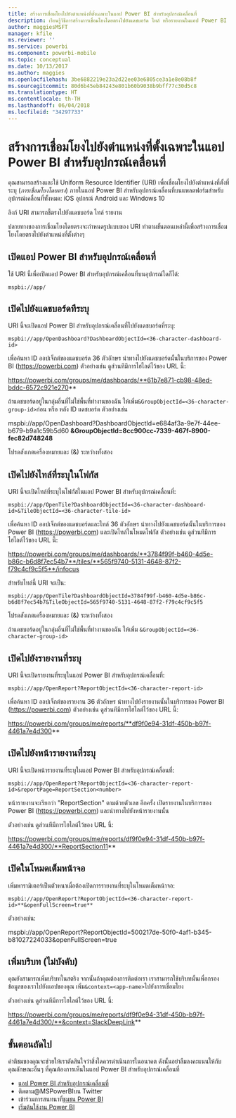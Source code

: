 ```yaml
---
title: สร้างการเชื่อมโยงไปยังตำแหน่งที่ตั้งเฉพาะในแอป Power BI สำหรับอุปกรณ์เคลื่อนที่
description: เรียนรู้วิธีการสร้างการเชื่อมโยงโดยตรงไปยังแดชบอร์ด ไทล์ หรือรายงานในแอป Power BI สำหรับอุปกรณ์เคลื่อนที่ที่ระบุด้วย Uniform Resource Identifier (URI)
author: maggiesMSFT
manager: kfile
ms.reviewer: ''
ms.service: powerbi
ms.component: powerbi-mobile
ms.topic: conceptual
ms.date: 10/13/2017
ms.author: maggies
ms.openlocfilehash: 3be6882219e23a2d22ee03e6805ce3a1e8e08b8f
ms.sourcegitcommit: 80d6b45eb84243e801b60b9038b9bff77c30d5c8
ms.translationtype: HT
ms.contentlocale: th-TH
ms.lasthandoff: 06/04/2018
ms.locfileid: "34297733"
---
```

# <a name="create-a-link-to-a-specific-location-in-the-power-bi-mobile-apps"></a>สร้างการเชื่อมโยงไปยังตำแหน่งที่ตั้งเฉพาะในแอป Power BI สำหรับอุปกรณ์เคลื่อนที่
คุณสามารถสร้างและใช้ Uniform Resource Identifier (URI) เพื่อเชื่อมโยงไปยังตำแหน่งที่ตั้งที่ระบุ (*การเชื่อมโยงโดยตรง*) ภายในแอป Power BI สำหรับอุปกรณ์เคลื่อนที่บนแพลตฟอร์มสำหรับอุปกรณ์เคลื่อนที่ทั้งหมด: iOS อุปกรณ์ Android และ Windows 10

ลิงก์ URI สามารถชี้ตรงไปยังแดชบอร์ด ไทล์ รายงาน

ปลายทางของการเชื่อมโยงโดยตรงจะกำหนดรูปแบบของ URI ทำตามขั้นตอนเหล่านี้เพื่อสร้างการเชื่อมโยงโดยตรงไปยังตำแหน่งที่ตั้งต่างๆ 

## <a name="open-the-power-bi-mobile-app"></a>เปิดแอป Power BI สำหรับอุปกรณ์เคลื่อนที่
ใช้ URI นี้เพื่อเปิดแอป Power BI สำหรับอุปกรณ์เคลื่อนที่บนอุปกรณ์ใดก็ได้:

    mspbi://app/


## <a name="open-to-a-specific-dashboard"></a>เปิดไปยังแดชบอร์ดทีระบุ
URI นี้จะเปิดแอป Power BI สำหรับอุปกรณ์เคลื่อนที่ไปยังแดชบอร์ดที่ระบุ:

    mspbi://app/OpenDashboard?DashboardObjectId=<36-character-dashboard-id>

เพื่อค้นหา ID ออปเจ็กต์ของแดชบอร์ด 36 ตัวอักษร นำทางไปยังแดชบอร์ดนั้นในบริการของ Power BI (https://powerbi.com) ตัวอย่างเช่น ดูส่วนทีมีการไฮไลต์ไว้ของ URL นี้:

https://powerbi.com/groups/me/dashboards/**61b7e871-cb98-48ed-bddc-6572c921e270**

ถ้าแดชบอร์ดอยู่ในกลุ่มอื่นที่ไม่ใช่พื้นที่ทำงานของฉัน ให้เพิ่ม`&GroupObjectId=<36-character-group-id>`ก่อน หรือ หลัง ID แดชบอร์ด ตัวอย่างเช่น 

mspbi://app/OpenDashboard?DashboardObjectId=e684af3a-9e7f-44ee-b679-b9a1c59b5d60 **&GroupObjectId=8cc900cc-7339-467f-8900-fec82d748248**

โปรดสังเกตเครื่องหมายและ (&) ระหว่างทั้งสอง

## <a name="open-to-a-specific-tile-in-focus"></a>เปิดไปยังไทล์ที่ระบุในโฟกัส
URI นี้จะเปิดไทล์ที่ระบุในโฟกัสในแอป Power BI สำหรับอุปกรณ์เคลื่อนที่:

    mspbi://app/OpenTile?DashboardObjectId=<36-character-dashboard-id>&TileObjectId=<36-character-tile-id>

เพื่อค้นหา ID ออปเจ็กต์ของแดชบอร์ดและไทล์ 36 ตัวอักษร นำทางไปยังแดชบอร์ดนั้นในบริการของ Power BI (https://powerbi.com) และเปิดไทล์ในโหมดโฟกัส ตัวอย่างเช่น ดูส่วนทีมีการไฮไลต์ไว้ของ URL นี้:

https://powerbi.com/groups/me/dashboards/**3784f99f-b460-4d5e-b86c-b6d8f7ec54b7**/tiles/**565f9740-5131-4648-87f2-f79c4cf9c5f5**/infocus

สำหรับไทล์นี้ URI จะเป็น:

    mspbi://app/OpenTile?DashboardObjectId=3784f99f-b460-4d5e-b86c-b6d8f7ec54b7&TileObjectId=565f9740-5131-4648-87f2-f79c4cf9c5f5

โปรดสังเกตเครื่องหมายและ (&) ระหว่างทั้งสอง

ถ้าแดชบอร์ดอยู่ในกลุ่มอื่นที่ไม่ใช่พื้นที่ทำงานของฉัน ให้เพิ่ม `&GroupObjectId=<36-character-group-id>`

## <a name="open-to-a-specific-report"></a>เปิดไปยังรายงานที่ระบุ
URI นี้จะเปิดรายงานที่ระบุในแอป Power BI สำหรับอุปกรณ์เคลื่อนที่:

    mspbi://app/OpenReport?ReportObjectId=<36-character-report-id>

เพื่อค้นหา ID ออปเจ็กต์ของรายงาน 36 ตัวอักษร นำทางไปยังรายงานนั้นในบริการของ Power BI (https://powerbi.com) ตัวอย่างเช่น ดูส่วนทีมีการไฮไลต์ไว้ของ URL นี้:

https://powerbi.com/groups/me/reports/**df9f0e94-31df-450b-b97f-4461a7e4d300**

## <a name="open-to-a-specific-report-page"></a>เปิดไปยังหน้ารายงานที่ระบุ
URI นี้จะเปิดหน้ารายงานที่ระบุในแอป Power BI สำหรับอุปกรณ์เคลื่อนที่:

    mspbi://app/OpenReport?ReportObjectId=<36-character-report-id>&reportPage=ReportSection<number>

หน้ารายงานจะเรียกว่า "ReportSection" ตามด้วยตัวเลข อีกครั้ง เปิดรายงานในบริการของ Power BI (https://powerbi.com) และนำทางไปยังหน้ารายงานนั้น 

ตัวอย่างเช่น ดูส่วนทีมีการไฮไลต์ไว้ของ URL นี้:

https://powerbi.com/groups/me/reports/df9f0e94-31df-450b-b97f-4461a7e4d300/**ReportSection11**

## <a name="open-in-full-screen-mode"></a>เปิดในโหมดเต็มหน้าจอ
เพิ่มพารามิเตอร์เป็นตัวหนาเมื่อต้องเปิดการรายงานที่ระบุในโหมดเต็มหน้าจอ:

    mspbi://app/OpenReport?ReportObjectId=<36-character-report-id>**&openFullScreen=true**

ตัวอย่างเช่น: 

mspbi://app/OpenReport?ReportObjectId=500217de-50f0-4af1-b345-b81027224033&openFullScreen=true

## <a name="add-context-optional"></a>เพิ่มบริบท (ไม่บังคับ)
คุณยังสามารถเพิ่มบริบทในสตริง จากนั้นถ้าคุณต้องการติดต่อเรา เราสามารถใช้บริบทนั้นเพื่อกรองข้อมูลของเราไปยังแอปของคุณ เพิ่ม`&context=<app-name>`ไปยังการเชื่อมโยง

ตัวอย่างเช่น ดูส่วนทีมีการไฮไลต์ไว้ของ URL นี้: 

https://powerbi.com/groups/me/reports/df9f0e94-31df-450b-b97f-4461a7e4d300/**&context=SlackDeepLink**

## <a name="next-steps"></a>ขั้นตอนถัดไป
คำติชมของคุณจะช่วยให้เราตัดสินใจว่าสิ่งใดควรดำเนินการในอนาคต ดังนั้นอย่าลืมลงคะแนนให้กับคุณลักษณะอื่นๆ ที่คุณต้องการเห็นในแอป Power BI สำหรับอุปกรณ์เคลื่อนที่ 

* [แอป Power BI สำหรับอุปกรณ์เคลื่อนที่](mobile-apps-for-mobile-devices.md)
* ติดตาม@MSPowerBIบน Twitter
* เข้าร่วมการสนทนาที่[ชุมชน Power BI](http://community.powerbi.com/)
* [เริ่มต้นใช้งาน Power BI](service-get-started.md)

